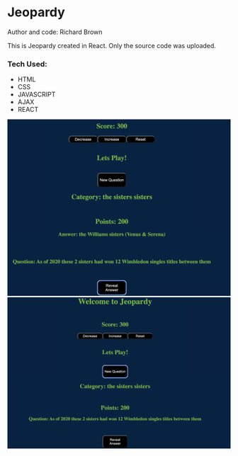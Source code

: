 # Jeopardy

Author and code: Richard Brown

This is Jeopardy created in React.
Only the source code was uploaded.

### Tech Used:

* HTML
* CSS
* JAVASCRIPT
* AJAX
* REACT

![Jeopardy](/Jepardy1.png?raw=true{:height="50px"width="50px"})
![Jeooardy](/Jepardy2.png?raw=true{:height="50px"width="50px"})
